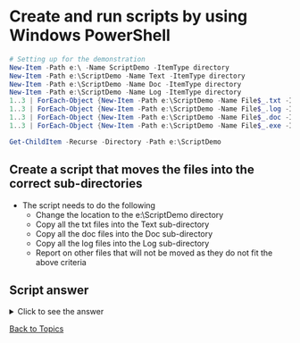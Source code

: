# Create and run scripts by using Windows PowerShell

```PowerShell
# Setting up for the demonstration
New-Item -Path e:\ -Name ScriptDemo -ItemType directory 
New-Item -Path e:\ScriptDemo -Name Text -ItemType directory 
New-Item -Path e:\ScriptDemo -Name Doc -ItemType directory 
New-Item -Path e:\ScriptDemo -Name Log -ItemType directory 
1..3 | ForEach-Object {New-Item -Path e:\ScriptDemo -Name File$_.txt -ItemType File}
1..3 | ForEach-Object {New-Item -Path e:\ScriptDemo -Name File$_.log -ItemType File}
1..3 | ForEach-Object {New-Item -Path e:\ScriptDemo -Name File$_.doc -ItemType File}
1..3 | ForEach-Object {New-Item -Path e:\ScriptDemo -Name File$_.exe -ItemType File}

Get-ChildItem -Recurse -Directory -Path e:\ScriptDemo
```

## Create a script that moves the files into the correct sub-directories

- The script needs to do the following
  - Change the location to the e:\ScriptDemo directory
  - Copy all the txt files into the Text sub-directory
  - Copy all the doc files into the Doc sub-directory
  - Copy all the log files into the Log sub-directory
  - Report on other files that will not be moved as they do not fit the above criteria


## Script answer

<details><summary>Click to see the answer</summary>
    
```PowerShell
Set-location e:\ScriptDemo
Get-ChildItem -File | ForEach-Object {
  if ($_.Name -like '*.txt') {Move-Item -Path $_ -Destination .\Text}
  elseif ($_.Name -like '*.log') {Move-Item -Path $_ -Destination .\Log}
  elseif ($_.Name -like '*.doc') {Move-Item -Path $_ -Destination .\Doc}
  else {Write-Host $_.Name is not being moved to a sub directory}
}
```
</details> 

[Back to Topics](../README.md#afternoon-session)

